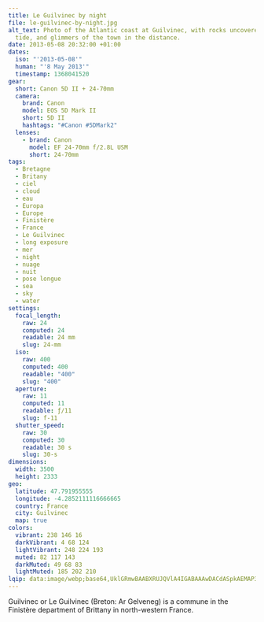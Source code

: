 ```yaml
---
title: Le Guilvinec by night
file: le-guilvinec-by-night.jpg
alt_text: Photo of the Atlantic coast at Guilvinec, with rocks uncovered at low
  tide, and glimmers of the town in the distance.
date: 2013-05-08 20:32:00 +01:00
dates:
  iso: "'2013-05-08'"
  human: "'8 May 2013'"
  timestamp: 1368041520
gear:
  short: Canon 5D II + 24-70mm
  camera:
    brand: Canon
    model: EOS 5D Mark II
    short: 5D II
    hashtags: "#Canon #5DMark2"
  lenses:
    - brand: Canon
      model: EF 24-70mm f/2.8L USM
      short: 24-70mm
tags:
  - Bretagne
  - Britany
  - ciel
  - cloud
  - eau
  - Europa
  - Europe
  - Finistère
  - France
  - Le Guilvinec
  - long exposure
  - mer
  - night
  - nuage
  - nuit
  - pose longue
  - sea
  - sky
  - water
settings:
  focal_length:
    raw: 24
    computed: 24
    readable: 24 mm
    slug: 24-mm
  iso:
    raw: 400
    computed: 400
    readable: "400"
    slug: "400"
  aperture:
    raw: 11
    computed: 11
    readable: ƒ/11
    slug: f-11
  shutter_speed:
    raw: 30
    computed: 30
    readable: 30 s
    slug: 30-s
dimensions:
  width: 3500
  height: 2333
geo:
  latitude: 47.791955555
  longitude: -4.2852111116666665
  country: France
  city: Guilvinec
  map: true
colors:
  vibrant: 238 146 16
  darkVibrant: 4 68 124
  lightVibrant: 248 224 193
  muted: 82 117 143
  darkMuted: 49 68 83
  lightMuted: 185 202 210
lqip: data:image/webp;base64,UklGRmwBAABXRUJQVlA4IGABAAAwDACdASpkAEMAP3Goyls0tzwlrrMLW4AuCWNt6vjVrY/GQWIpNTIZWO/jxo5aicM7+nz378aWKIk0J5d7aYkzHayExBhnzkM1sCuWUV0TZnHPpZLc2V/UEt/++lJJn65B0sm8Osu/aEogAP7q+XtFJW2WDElbYh0X9FTa6MV0hvJD5itkQeL2wW/WkQ6N+randQEmRRxFOjerLrbMDFPJb9FZSWThj2emfHsr9cMjPC+gh+AYo8mJqlhStTK1i25f9abCo8eK7BXoKplcgH3eFX3BofWEYo1cYqfv9rx8wc4G0JR1KawpUGaQSMz7EQkY8R83mP4H2/SSmBxb/7H1RpR9rVfXd8AE1LqlvXi7+3UMOYkAZSOh2AZWs710OrE9jGMgMZiswEjDlrnKoq+lR6eBFQwlzQ/XkurcpY2S8AeQ14VUTiubn2sAtz+4DEg9cYk0U4Cmdvs4jOFdKTAA
---
```


Guilvinec or Le Guilvinec (Breton: Ar Gelveneg) is a commune in the Finistère department of Brittany in north-western France.
